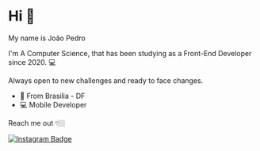 # Hi 👋

My name is João Pedro

I'm A Computer Science, that has been studying as a Front-End Developer since 2020.  💻

Always open to new challenges and ready to face changes.

- 📍 From Brasilia - DF
- 💻 Mobile Developer 

Reach me out 👇🏼

[![Instagram Badge](https://img.shields.io/badge/-Instagram-violet?style=flat-square&logo=Instagram&logoColor=white&link=https://www.instagram.com/jottaper/)](https://www.instagram.com/jottaper/) 


